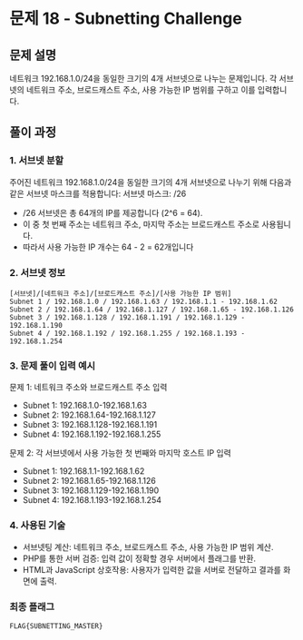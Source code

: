 # 문제 18 - Subnetting Challenge

## 문제 설명
네트워크 192.168.1.0/24을 동일한 크기의 4개 서브넷으로 나누는 문제입니다.
각 서브넷의 네트워크 주소, 브로드캐스트 주소, 사용 가능한 IP 범위를 구하고 이를 입력합니다.

## 풀이 과정

### 1. 서브넷 분할
주어진 네트워크 192.168.1.0/24을 동일한 크기의 4개 서브넷으로 나누기 위해 다음과 같은 서브넷 마스크를 적용합니다:
서브넷 마스크: /26
- /26 서브넷은 총 64개의 IP를 제공합니다 (2^6 = 64).
- 이 중 첫 번째 주소는 네트워크 주소, 마지막 주소는 브로드캐스트 주소로 사용됩니다.
- 따라서 사용 가능한 IP 개수는 64 - 2 = 62개입니다

### 2. 서브넷 정보

```
[서브넷]/[네트워크 주소]/[브로드캐스트 주소]/[사용 가능한 IP 범위]
Subnet 1 / 192.168.1.0 / 192.168.1.63 / 192.168.1.1 - 192.168.1.62
Subnet 2 / 192.168.1.64 / 192.168.1.127 / 192.168.1.65 - 192.168.1.126
Subnet 3 / 192.168.1.128 / 192.168.1.191 / 192.168.1.129 - 192.168.1.190
Subnet 4 / 192.168.1.192 / 192.168.1.255 / 192.168.1.193 - 192.168.1.254
```

### 3. 문제 풀이 입력 예시
문제 1: 네트워크 주소와 브로드캐스트 주소 입력
- Subnet 1: 192.168.1.0-192.168.1.63
- Subnet 2: 192.168.1.64-192.168.1.127
- Subnet 3: 192.168.1.128-192.168.1.191
- Subnet 4: 192.168.1.192-192.168.1.255

문제 2: 각 서브넷에서 사용 가능한 첫 번째와 마지막 호스트 IP 입력
- Subnet 1: 192.168.1.1-192.168.1.62
- Subnet 2: 192.168.1.65-192.168.1.126
- Subnet 3: 192.168.1.129-192.168.1.190
- Subnet 4: 192.168.1.193-192.168.1.254
### 4. 사용된 기술
- 서브넷팅 계산: 네트워크 주소, 브로드캐스트 주소, 사용 가능한 IP 범위 계산.
- PHP를 통한 서버 검증: 입력 값이 정확할 경우 서버에서 플래그를 반환.
- HTML과 JavaScript 상호작용: 사용자가 입력한 값을 서버로 전달하고 결과를 화면에 출력.

### 최종 플래그
```
FLAG{SUBNETTING_MASTER}
```